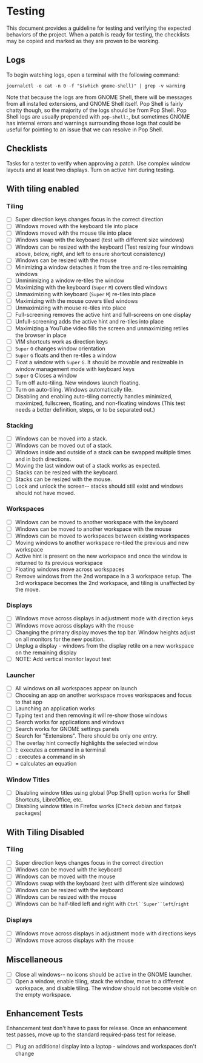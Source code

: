 # Testing

This document provides a guideline for testing and verifying the expected behaviors of the project. When a patch is ready for testing, the checklists may be copied and marked as they are proven to be working.

## Logs

To begin watching logs, open a terminal with the following command:

```
journalctl -o cat -n 0 -f "$(which gnome-shell)" | grep -v warning
```

Note that because the logs are from GNOME Shell, there will be messages from all installed extensions, and GNOME Shell itself. Pop Shell is fairly chatty though, so the majority of the logs should be from Pop Shell. Pop Shell logs are usually prepended with `pop-shell:`, but sometimes GNOME has internal errors and warnings surrounding those logs that could be useful for pointing to an issue that we can resolve in Pop Shell.

## Checklists

Tasks for a tester to verify when approving a patch. Use complex window layouts and at least two displays. Turn on active hint during testing.

## With tiling enabled

### Tiling

- [ ] Super direction keys changes focus in the correct direction
- [ ] Windows moved with the keyboard tile into place
- [ ] Windows moved with the mouse tile into place
- [ ] Windows swap with the keyboard (test with different size windows)
- [ ] Windows can be resized with the keyboard (Test resizing four windows above, below, right, and left to ensure shortcut consistency)
- [ ] Windows can be resized with the mouse
- [ ] Minimizing a window detaches it from the tree and re-tiles remaining windows
- [ ] Unminimizing a window re-tiles the window
- [ ] Maximizing with the keyboard (`Super` `M`) covers tiled windows
- [ ] Unmaximizing with keyboard (`Super` `M`) re-tiles into place
- [ ] Maximizing with the mouse covers tiled windows
- [ ] Unmaximizing with mouse re-tiles into place
- [ ] Full-screening removes the active hint and full-screens on one display 
- [ ] Unfull-screening adds the active hint and re-tiles into place
- [ ] Maximizing a YouTube video fills the screen and unmaximizing retiles the browser in place
- [ ] VIM shortcuts work as direction keys
- [ ] `Super` `O` changes window orientation
- [ ] `Super` `G` floats and then re-tiles a window
- [ ] Float a window with `Super` `G`. It should be movable and resizeable in window management mode with keyboard keys
- [ ] `Super` `Q` Closes a window
- [ ] Turn off auto-tiling. New windows launch floating.
- [ ] Turn on auto-tiling. Windows automatically tile.
- [ ] Disabling and enabling auto-tiling correctly handles minimized, maximized, fullscreen, floating, and non-floating windows (This test needs a better definition, steps, or to be separated out.)

### Stacking
- [ ] Windows can be moved into a stack.
- [ ] Windows can be moved out of a stack.
- [ ] Windows inside and outside of a stack can be swapped multiple times and in both directions.
- [ ] Moving the last window out of a stack works as expected.
- [ ] Stacks can be resized with the keyboard.
- [ ] Stacks can be resized with the mouse.
- [ ] Lock and unlock the screen-- stacks should still exist and windows should not have moved.

### Workspaces

- [ ] Windows can be moved to another workspace with the keyboard
- [ ] Windows can be moved to another workspace with the mouse
- [ ] Windows can be moved to workspaces between existing workspaces
- [ ] Moving windows to another workspace re-tiled the previous and new workspace
- [ ] Active hint is present on the new workspace and once the window is returned to its previous workspace
- [ ] Floating windows move across workspaces
- [ ] Remove windows from the 2nd worspace in a 3 workspace setup. The 3rd workspace becomes the 2nd workspace, and tiling is unaffected by the move.

### Displays

- [ ] Windows move across displays in adjustment mode with direction keys
- [ ] Windows move across displays with the mouse
- [ ] Changing the primary display moves the top bar. Window heights adjust on all monitors for the new position.
- [ ] Unplug a display - windows from the display retile on a new workspace on the remaining display
- [ ] NOTE: Add vertical monitor layout test

### Launcher

- [ ] All windows on all workspaces appear on launch
- [ ] Choosing an app on another workspace moves workspaces and focus to that app
- [ ] Launching an application works
- [ ] Typing text and then removing it will re-show those windows
- [ ] Search works for applications and windows
- [ ] Search works for GNOME settings panels
- [ ] Search for "Extensions". There should be only one entry.
- [ ] The overlay hint correctly highlights the selected window
- [ ] t: executes a command in a terminal
- [ ] : executes a command in sh
- [ ] = calculates an equation

### Window Titles

- [ ] Disabling window titles using global (Pop Shell) option works for Shell Shortcuts, LibreOffice, etc.
- [ ] Disabling window titles in Firefox works (Check debian and flatpak packages)

## With Tiling Disabled

### Tiling

- [ ] Super direction keys changes focus in the correct direction
- [ ] Windows can be moved with the keyboard
- [ ] Windows can be moved with the mouse
- [ ] Windows swap with the keyboard (test with different size windows)
- [ ] Windows can be resized with the keyboard
- [ ] Windows can be resized with the mouse
- [ ] Windows can be half-tiled left and right with `Ctrl``Super``left`/`right`

### Displays

- [ ] Windows move across displays in adjustment mode with directions keys
- [ ] Windows move across displays with the mouse

## Miscellaneous

- [ ] Close all windows-- no icons should be active in the GNOME launcher.
- [ ] Open a window, enable tiling, stack the window, move to a different workspace, and disable tiling. The window should not become visible on the empty workspace.

## Enhancement Tests

Enhancement test don't have to pass for release. Once an enhancement test passes, move up to the standard required-pass test for release.

- [ ] Plug an additional display into a laptop - windows and workspaces don't change

